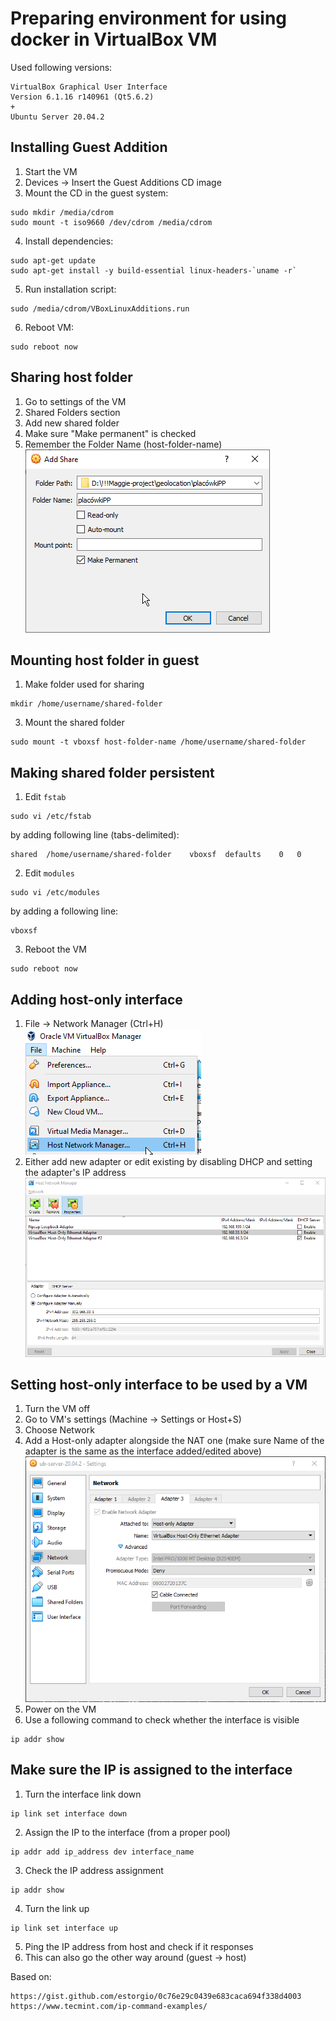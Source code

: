# Preparing environment for using docker in VirtualBox VM
Used following versions:
```
VirtualBox Graphical User Interface
Version 6.1.16 r140961 (Qt5.6.2)
+
Ubuntu Server 20.04.2
```

## Installing Guest Addition
1. Start the VM
2. Devices -> Insert the Guest Additions CD image
3. Mount the CD in the guest system:
```
sudo mkdir /media/cdrom
sudo mount -t iso9660 /dev/cdrom /media/cdrom
```
4. Install dependencies:
```
sudo apt-get update
sudo apt-get install -y build-essential linux-headers-`uname -r`
```
5. Run installation script:
```
sudo /media/cdrom/VBoxLinuxAdditions.run
```
6. Reboot VM:
```
sudo reboot now
```

## Sharing host folder
1. Go to settings of the VM
2. Shared Folders section
3. Add new shared folder
4. Make sure "Make permanent" is checked
5. Remember the Folder Name (host-folder-name)  
![folder-sharing](images/folder-sharing.png)

## Mounting host folder in guest
1. Make folder used for sharing
```
mkdir /home/username/shared-folder
```
3. Mount the shared folder
```
sudo mount -t vboxsf host-folder-name /home/username/shared-folder
```

## Making shared folder persistent
1. Edit `fstab`
```
sudo vi /etc/fstab
```
by adding following line (tabs-delimited):
```
shared  /home/username/shared-folder    vboxsf  defaults    0   0
```
2. Edit `modules`
```
sudo vi /etc/modules
```
by adding a following line:
```
vboxsf
```
3. Reboot the VM
```
sudo reboot now
```

## Adding host-only interface
1. File -> Network Manager (Ctrl+H)  
![network-manager](images/network-manager.png)
2. Either add new adapter or edit existing by disabling DHCP and setting the adapter's IP address  
![network-manager-in](images/network-manager-in.png)

## Setting host-only interface to be used by a VM
1. Turn the VM off
2. Go to VM's settings (Machine -> Settings or Host+S)
3. Choose Network
4. Add a Host-only adapter alongside the NAT one (make sure Name of the adapter is the same as the interface added/edited above)  
![network-settings](images/network-settings.png)
5. Power on the VM
6. Use a following command to check whether the interface is visible
```
ip addr show
```

## Make sure the IP is assigned to the interface
1. Turn the interface link down
```
ip link set interface down
```
2. Assign the IP to the interface (from a proper pool)
```
ip addr add ip_address dev interface_name
```
3. Check the IP address assignment
```
ip addr show
```
4. Turn the link up
```
ip link set interface up
```
5. Ping the IP address from host and check if it responses
6. This can also go the other way around (guest -> host)

Based on:
```
https://gist.github.com/estorgio/0c76e29c0439e683caca694f338d4003
https://www.tecmint.com/ip-command-examples/
```